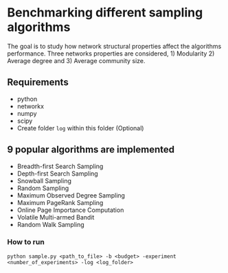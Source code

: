# Benchmarking different sampling algorithms
The goal is to study how network structural properties affect the algorithms performance. 
Three networks properties are considered, 1) Modularity 2) Average degree and 3) Average community size.

## Requirements
* python
* networkx
* numpy
* scipy
* Create folder `log` within this folder (Optional)

## 9 popular algorithms are implemented
* Breadth-first Search Sampling
* Depth-first Search Sampling
* Snowball Sampling
* Random Sampling
* Maximum Observed Degree Sampling
* Maximum PageRank Sampling
* Online Page Importance Computation
* Volatile Multi-armed Bandit
* Random Walk Sampling


### How to run
`python sample.py <path_to_file> -b <budget> -experiment <number_of_experiments> -log <log_folder>`
